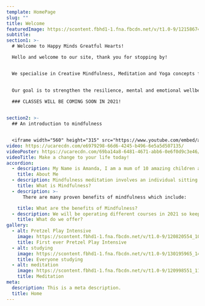 ```yaml
---
template: HomePage
slug: ""
title: Welcome
featuredImage: https://scontent.fbhd1-1.fna.fbcdn.net/v/t1.0-9/121586746_116307053577249_6734447398446841568_o.jpg?_nc_cat=109&ccb=2&_nc_sid=e3f864&_nc_ohc=gNOnyvQtyJ8AX_rH1T5&_nc_ht=scontent.fbhd1-1.fna&oh=0d46c035c5bde07b91996b9a6b7137af&oe=60295FA4
subtitle: 
section1: >-
  # Welcome to Happy Minds Greatful Hearts!

  Hello and welcome to our site, thank you for stopping by!


  We specialise in Creative Mindfulness, Meditation and Yoga concepts for kids ranging from preschool to teens.

  
  Our goal is to strengthen the resilience, mental and emotional wellbeing of our children through fun and engaging creative play, mindfulness, meditation and yoga techniques

  ### CLASSES WILL BE COMING SOON IN 2021!

  
section2: >-
  ## An introduction to mindfulness


  <iframe width="560" height="315" src="https://www.youtube.com/embed/aA2FpuH6s94" frameborder="0" allow="accelerometer; autoplay; clipboard-write; encrypted-media; gyroscope; picture-in-picture" allowfullscreen></iframe>
video: https://ucarecdn.com/e6979298-66d6-4245-b496-6e5a5d507135/
videoPoster: https://ucarecdn.com/69ba14a8-6481-4671-abb6-0e6f0d9c3e46/
videoTitle: Make a change to your life today!
accordion:
  - description: My Name is Amanda, I am a mum of 10 amazing children and I began my journey into mindfullness and meditation 2 years ago. I practice meditation everyday and have a passion for spreading my joy with others. 
    title: About Me
  - description: Mindfulness meditation involves an individual sitting in silence and paying attention to any thoughts, sounds and sensations from breathing or parts of the body, and bringing the mind back whenever it starts to wander.
    title: What is Mindfulness?
  - description: >-
      There are many proven benefits of mindfulness which include:

    title: What are the benefits of Mindfulness?
  - description: We will be operating different courses in 2021 so keep your eyes peeled!
    title: What do we offer?
gallery:
  - alt: Pretzel Play Intensive
    image: https://scontent.fbhd1-1.fna.fbcdn.net/v/t1.0-9/120820554_108945350980086_4831042277916924348_o.jpg?_nc_cat=107&ccb=2&_nc_sid=a26aad&_nc_ohc=W3_K7GeRDuMAX8lObJY&_nc_ht=scontent.fbhd1-1.fna&oh=1abec1b7d2c8a3e626192adf2e2a1207&oe=602A9ACD
    title: First ever Pretzel Play Intensive
  - alt: studying
    image: https://scontent.fbhd1-1.fna.fbcdn.net/v/t1.0-9/130195965_145049014036386_8611282711646440076_o.jpg?_nc_cat=110&ccb=2&_nc_sid=9267fe&_nc_ohc=uodahNyQn8UAX80A180&_nc_ht=scontent.fbhd1-1.fna&oh=16718b3ae567bbb1b07d87cbcfc47073&oe=602B685A
    title: Everyone studying
  - alt: meditation
    image: https://scontent.fbhd1-1.fna.fbcdn.net/v/t1.0-9/120998551_111088257432462_8093130501945668510_o.jpg?_nc_cat=104&ccb=2&_nc_sid=9267fe&_nc_ohc=nIi8btMdxBIAX8CV6O8&_nc_ht=scontent.fbhd1-1.fna&oh=b23086eb66673d74a0e711ec1f384f02&oe=6028AFE5
    title: Meditation
meta:
  description: This is a meta description.
  title: Home
---
```

